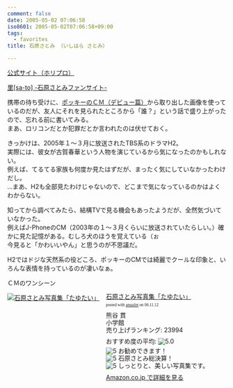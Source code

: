 ```yaml
---
comment: false
date: 2005-05-02 07:06:58
iso8601: 2005-05-02T07:06:58+09:00
tags:
  - favorites
title: 石原さとみ （いしはら さとみ）

---
```


<div class="entry-body">
  <p><a href="http://www.horipro.co.jp/talent/PF070/">公式サイト（ホリプロ）</a></p>

  <p><a href="http://www.imgcb.com/sato/">里[sa-to] -石原さとみファンサイト-</a></p>

  <p>携帯の待ち受けに、<a href="http://www.glico.co.jp/pocky/cm/index_p.htm">ポッキーのＣＭ（デビュー篇）</a>から取り出した画像を使っているのだが、友人にそれを見られたところから「誰？」という話で盛り上がったので、忘れる前に書いてみる。<br />
    まあ、ロリコンだとか犯罪だとか言われたのは伏せておく。</p>

  <p>きっかけは、2005年１～３月に放送されたTBS系のドラマH2。<br />
    実際には、彼女が古賀春華という人物を演じているから気になったのかもしれない。<br />
    例えば、てるてる家族も何度か見たはずだが、まったく気にしていなかったわけだし。<br />
    …まあ、H2も全部見たわけじゃないので、どこまで気になっているのかはよくわからない。</p>

  <p>知ってから調べてみたら、結構TVで見る機会もあったようだが、全然気づいていなかった。<br />
    例えばJ-PhoneのCM（2003年の１～３月くらいに放送されていたらしい。）確かに見た記憶がある。むしろ犬のほうを覚えている（ぉ<br />
    今見ると「かわいいやん」と思うのが不思議だ。</p>

  <p>H2ではドジな天然系の役どころ、ポッキーのCMでは綺麗でクールな印象と、いろんな表情を持っているのが凄いなぁ。</p>

  <p>ＣＭのワンシーン<br /></p>

  <div class="amazlet-box" style="margin-bottom:0px;">
    <div class="amazlet-image" style="float:left;"><a href="http://www.amazon.co.jp/exec/obidos/ASIN/4093637024/nqounet-22/ref=nosim/" name="amazletlink" id="amazletlink"><img src="http://images-jp.amazon.com/images/P/4093637024.09.MZZZZZZZ.jpg" alt="石原さとみ写真集「たゆたい」" style="border: none;" /></a></div>
    <div class="amazlet-info" style="float:left;margin-left:15px;line-height:120%">
      <div class="amazlet-name" style="margin-bottom:10px;line-height:120%"><a href="http://www.amazon.co.jp/exec/obidos/ASIN/4093637024/nqounet-22/ref=nosim/" name="amazletlink" id="amazletlink">石原さとみ写真集「たゆたい」</a>
        <div class="amazlet-powered-date" style="font-size:7pt;margin-top:5px;font-family:verdana;line-height:120%">posted with <a href="http://app.amazlet.com/amazlet/" title="石原さとみ写真集「たゆたい」">amazlet</a> on 06.11.12</div>
      </div>
      <div class="amazlet-detail">熊谷 貫 <br />小学館 <br />売り上げランキング: 23994<br /></div>
      <div class="amazlet-review" style="margin-top:10px; margin-bottom:10px">
        <div class="amazlet-review-average" style="margin-bottom:5px">おすすめ度の平均: <img src="http://images-jp.amazon.com/images/G/09/x-locale/common/customer-reviews/stars-5-0.gif" alt="5.0" /></div><img src="http://images-jp.amazon.com/images/G/09/x-locale/common/customer-reviews/stars-5-0.gif" alt="5" /> お勧めできます！<br /><img src="http://images-jp.amazon.com/images/G/09/x-locale/common/customer-reviews/stars-5-0.gif" alt="5" /> 石原さとみ総決算！<br /><img src="http://images-jp.amazon.com/images/G/09/x-locale/common/customer-reviews/stars-5-0.gif" alt="5" /> しっとりと、美しい写真集です。<br />
      </div>
      <div class="amazlet-link" style="margin-top: 5px"><a href="http://www.amazon.co.jp/exec/obidos/ASIN/4093637024/nqounet-22/ref=nosim/" name="amazletlink" id="amazletlink">Amazon.co.jp で詳細を見る</a></div>
    </div>
    <div class="amazlet-footer" style="clear: left"></div>
  </div>

</div>
